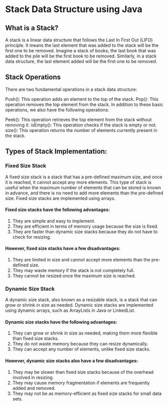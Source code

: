# Stack Data Structure using Java

## What is a Stack?
A stack is a linear data structure that follows the Last In First Out (LIFO) principle. It means the last element that was added to the stack will be the first one to be removed. Imagine a stack of books; the last book that was added to the pile will be the first book to be removed. Similarly, in a stack data structure, the last element added will be the first one to be removed.

## Stack Operations
There are two fundamental operations in a stack data structure:

Push(): This operation adds an element to the top of the stack.
Pop(): This operation removes the top element from the stack.
In addition to these basic operations, we also have the following operations:

Peek(): This operation retrieves the top element from the stack without removing it.
isEmpty(): This operation checks if the stack is empty or not.
size(): This operation returns the number of elements currently present in the stack.

## Types of Stack Implementation:
### Fixed Size Stack
A fixed size stack is a stack that has a pre-defined maximum size, and once it is reached, it cannot accept any more elements. This type of stack is useful when the maximum number of elements that can be stored is known in advance, and there is no need to add more elements than the pre-defined size. Fixed size stacks are implemented using arrays.

#### Fixed size stacks have the following advantages:
1. They are simple and easy to implement.
2. They are efficient in terms of memory usage because the size is fixed.
3. They are faster than dynamic size stacks because they do not have to check for resizing.

#### However, fixed size stacks have a few disadvantages:
1. They are limited in size and cannot accept more elements than the pre-defined size.
2. They may waste memory if the stack is not completely full.
3. They cannot be resized once the maximum size is reached.

### Dynamic Size Stack
A dynamic size stack, also known as a resizable stack, is a stack that can grow or shrink in size as needed. Dynamic size stacks are implemented using dynamic arrays, such as ArrayLists in Java or LinkedList.

#### Dynamic size stacks have the following advantages:
1. They can grow or shrink in size as needed, making them more flexible than fixed size stacks.
2. They do not waste memory because they can resize dynamically.
3. They can accept any number of elements, unlike fixed size stacks.

#### However, dynamic size stacks also have a few disadvantages:
1. They may be slower than fixed size stacks because of the overhead involved in resizing.
2. They may cause memory fragmentation if elements are frequently added and removed.
3. They may not be as memory-efficient as fixed size stacks for small data sets.


